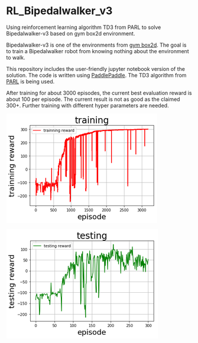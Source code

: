 # RL_Bipedalwalker_v3
Using reinforcement learning algorithm TD3 from PARL to solve Bipedalwalker-v3 based on gym box2d environment.

Bipedalwalker-v3 is one of the environments from [gym box2d](https://gym.openai.com/envs/#box2d).
The goal is to train a Bipedalwalker robot from knowing nothing about the environment to walk.


This repository includes the user-friendly jupyter notebook version of the solution.
The code is written using [PaddlePaddle](https://github.com/PaddlePaddle). The TD3 algorithm from [PARL](https://github.com/PaddlePaddle/PARL) is being used. 

After training for about 3000 episodes, the current best evaluation reward is about 100 per episode.
The current result is not as good as the claimed 300+. Further training with different hyper parameters are needed. 

![train rewards](https://github.com/eepgxxy/RL_Bipedalwalker_v3/blob/master/train.png)

![eval rewards](https://github.com/eepgxxy/RL_Bipedalwalker_v3/blob/master/eval.png)

